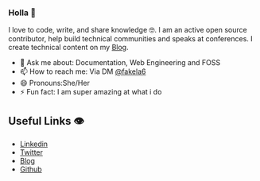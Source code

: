 ### Holla 👋



 I love to code, write, and share knowledge 🤓. I am an active open source contributor, help build technical communities and speaks at conferences. I create technical content on my [Blog](https://medium.com/@favourkelvin17).




- 💬 Ask me about: Documentation, Web Engineering and FOSS
- 📫 How to reach me: Via DM [@fakela6](https://twitter.com/Fakela6)
- 😄 Pronouns:She/Her
- ⚡ Fun fact: I am super amazing at what i do

## Useful Links 👁
- [Linkedin](https://www.linkedin.com/in/favour-kelvin/)
- [Twitter](https://twitter.com/Fakela6)
- [Blog](https://medium.com/@favourkelvin17)
- [Github](https://github.com/fakela)


